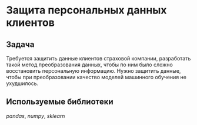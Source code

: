 # Защита персональных данных клиентов

## Задача
Требуется защитить данные клиентов страховой компании, разработать такой метод преобразования данных, чтобы по ним было сложно восстановить персональную информацию.
Нужно защитить данные, чтобы при преобразовании качество моделей машинного обучения не ухудшилось.
## Используемые библиотеки
*pandas*, *numpy*, *sklearn*
